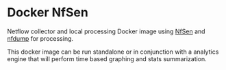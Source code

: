 # Docker NfSen

Netflow collector and local processing Docker image using [NfSen](http://nfsen.sourceforge.net/)
and [nfdump](https://github.com/phaag/nfdump) for processing.

This docker image can be run standalone or in conjunction with a analytics engine that will perform
time based graphing and stats summarization.
